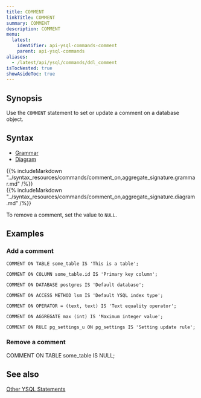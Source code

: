 ```yaml
---
title: COMMENT
linkTitle: COMMENT
summary: COMMENT
description: COMMENT
menu:
  latest:
    identifier: api-ysql-commands-comment
    parent: api-ysql-commands
aliases:
  - /latest/api/ysql/commands/ddl_comment
isTocNested: true
showAsideToc: true
---
```


## Synopsis

Use the `COMMENT` statement to set or update a comment on a database object.

## Syntax

<ul class="nav nav-tabs nav-tabs-yb">
  <li >
    <a href="#grammar" class="nav-link active" id="grammar-tab" data-toggle="tab" role="tab" aria-controls="grammar" aria-selected="true">
      <i class="fas fa-file-alt" aria-hidden="true"></i>
      Grammar
    </a>
  </li>
  <li>
    <a href="#diagram" class="nav-link" id="diagram-tab" data-toggle="tab" role="tab" aria-controls="diagram" aria-selected="false">
      <i class="fas fa-project-diagram" aria-hidden="true"></i>
      Diagram
    </a>
  </li>
</ul>

<div class="tab-content">
  <div id="grammar" class="tab-pane fade show active" role="tabpanel" aria-labelledby="grammar-tab">
    {{% includeMarkdown "../syntax_resources/commands/comment_on,aggregate_signature.grammar.md" /%}}
  </div>
  <div id="diagram" class="tab-pane fade" role="tabpanel" aria-labelledby="diagram-tab">
    {{% includeMarkdown "../syntax_resources/commands/comment_on,aggregate_signature.diagram.md" /%}}
  </div>
</div>

To remove a comment, set the value to `NULL`.

## Examples

### Add a comment

```
COMMENT ON TABLE some_table IS 'This is a table';

COMMENT ON COLUMN some_table.id IS 'Primary key column';

COMMENT ON DATABASE postgres IS 'Default database';

COMMENT ON ACCESS METHOD lsm IS 'Default YSQL index type';

COMMENT ON OPERATOR = (text, text) IS 'Text equality operator';

COMMENT ON AGGREGATE max (int) IS 'Maximum integer value';

COMMENT ON RULE pg_settings_u ON pg_settings IS 'Setting update rule';
```

### Remove a comment

COMMENT ON TABLE some_table IS NULL;

## See also

[Other YSQL Statements](..)
